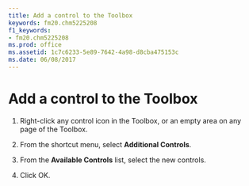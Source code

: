 ```yaml
---
title: Add a control to the Toolbox
keywords: fm20.chm5225208
f1_keywords:
- fm20.chm5225208
ms.prod: office
ms.assetid: 1c7c6233-5e89-7642-4a98-d8cba475153c
ms.date: 06/08/2017
---
```



# Add a control to the Toolbox




1. Right-click any control icon in the Toolbox, or an empty area on any page of the Toolbox.
    
2. From the shortcut menu, select  **Additional Controls**.
    
3. From the  **Available Controls** list, select the new controls.
    
4. Click OK.
    





